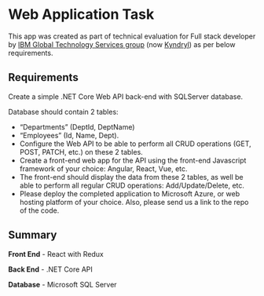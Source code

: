 # Web Application Task
This app was created as part of technical evaluation for Full stack developer by [IBM Global Technology Services group][IBMGTS] (now [Kyndryl][Kyl]) as per below requirements.


## Requirements

Create a simple .NET Core Web API back-end with SQLServer database.

Database should contain 2 tables:
- “Departments” (DeptId, DeptName)
- “Employees” (Id, Name, Dept).
- Configure the Web API to be able to perform all CRUD operations (GET, POST, PATCH, etc.) on these 2 tables.
- Create a front-end web app for the API using the front-end Javascript framework of your choice: Angular, React, Vue, etc.
- The front-end should display the data from these 2 tables, as well be able to perform all regular CRUD operations: Add/Update/Delete, etc.
- Please deploy the completed application to Microsoft Azure, or web hosting platform of your choice. Also, please send us a link to the repo of the code.

## Summary

**Front End** - React with Redux

**Back End** - .NET Core API

**Database** - Microsoft SQL Server


[IBMGTS]: https://www.ibm.com/case-studies/ibm-global-technology-services
[Kyl]: https://www.googleadservices.com/pagead/aclk?sa=L&ai=DChcSEwjB0PCGx5T5AhWPfCsKHRqyBi8YABAAGgJzZg&ohost=www.google.com&cid=CAESbOD2KvFVhCBQDuq1RYZ2Z0Qh0iwhMfjhdQrR2M1stw6Z3ACyPIsP6UnOBtZqU5cGzHgJDf7k6hx7CAhSF2dYebrEfNj-lct7vocFvTiQM_GQYWqoGlzjx9tTF6Z810_i0OcWFJ2bXpYPvzZ2bg&sig=AOD64_2bB21jSSESrXSglvwSGS8jycDmKA&q&adurl&ved=2ahUKEwjizemGx5T5AhVB9zgGHf1yDDcQ0Qx6BAgDEAE
